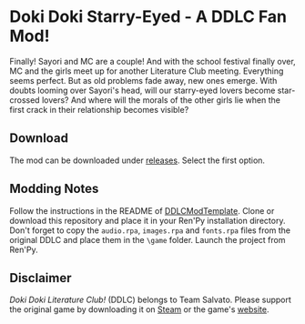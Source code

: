 # Doki Doki Starry-Eyed - A DDLC Fan Mod!
Finally! Sayori and MC are a couple! And with the school festival finally over, MC and the girls meet up for another Literature Club meeting. Everything seems perfect. But as old problems fade away, new ones emerge. With doubts looming over Sayori's head, will our starry-eyed lovers become star-crossed lovers? And where will the morals of the other girls lie when the first crack in their relationship becomes visible?

## Download
The mod can be downloaded under [releases](https://github.com/AugFJTan/DDSE/releases). Select the first option.

## Modding Notes
Follow the instructions in the README of [DDLCModTemplate](https://github.com/Monika-After-Story/DDLCModTemplate). Clone or download this repository and place it in your Ren'Py installation directory. Don't forget to copy the `audio.rpa`, `images.rpa` and `fonts.rpa` files from the original DDLC and place them in the `\game` folder. Launch the project from Ren'Py.

## Disclaimer
*Doki Doki Literature Club!* (DDLC) belongs to Team Salvato. Please support the original game by downloading it on [Steam](https://store.steampowered.com/app/698780/Doki_Doki_Literature_Club/) or the game's [website](https://ddlc.moe/).
